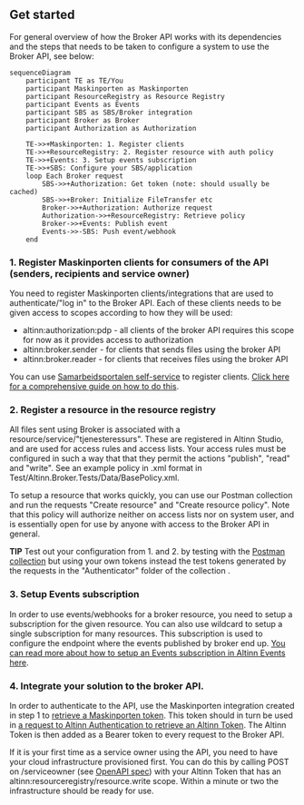 ## Get started

For general overview of how the Broker API works with its dependencies and the steps that needs to be taken to configure a system to use the Broker API, see below:

```mermaid
sequenceDiagram
    participant TE as TE/You
    participant Maskinporten as Maskinporten
    participant ResourceRegistry as Resource Registry
    participant Events as Events
    participant SBS as SBS/Broker integration
    participant Broker as Broker
    participant Authorization as Authorization

    TE->>+Maskinporten: 1. Register clients
    TE->>+ResourceRegistry: 2. Register resource with auth policy
    TE->>+Events: 3. Setup events subscription
    TE->>+SBS: Configure your SBS/application
    loop Each Broker request
        SBS->>+Authorization: Get token (note: should usually be cached)
        SBS->>+Broker: Initialize FileTransfer etc
        Broker->>+Authorization: Authorize request
        Authorization->>+ResourceRegistry: Retrieve policy
        Broker->>+Events: Publish event
        Events->>-SBS: Push event/webhook
    end
```

### 1. Register Maskinporten clients for consumers of the API (senders, recipients and service owner)

You need to register Maskinporten clients/integrations that are used to authenticate/"log in" to the Broker API. Each of these clients needs to be given access to scopes according to how they will be used:

* altinn:authorization:pdp - all clients of the broker API requires this scope for now as it provides access to authorization
* altinn:broker.sender - for clients that sends files using the broker API
* altinn:broker.reader - for clients that receives files using the broker API

You can use [Samarbeidsportalen self-service](https://sjolvbetjening.test.samarbeid.digdir.no/) to register clients. [Click here for a comprehensive guide on how to do this](https://docs.digdir.no/docs/Maskinporten/maskinporten_sjolvbetjening_web#selvbetjening-som-api-konsument).

### 2. Register a resource in the resource registry

All files sent using Broker is associated with a resource/service/"tjenesteressurs". These are registered in Altinn Studio, and are used for access rules and access lists.
Your access rules must be configured in such a way that that they permit the actions "publish", "read" and "write". See an example policy in .xml format in Test/Altinn.Broker.Tests/Data/BasePolicy.xml.

To setup a resource that works quickly, you can use our Postman collection and run the requests "Create resource" and "Create resource policy". Note that this policy will authorize neither on access lists nor on system user, and is essentially open for use by anyone with access to the Broker API in general.

**TIP**
Test out your configuration from 1. and 2. by testing with the [Postman collection](../README.md#postman) but using your own tokens instead the test tokens generated by the requests in the "Authenticator" folder of the collection .

### 3. Setup Events subscription

In order to use events/webhooks for a broker resource, you need to setup a subscription for the given resource. You can also use wildcard to setup a single subscription for many resources. This subscription is used to configure the endpoint where the events published by broker end up. [You can read more about how to setup an Events subscription in Altinn Events here](TODO).

### 4. Integrate your solution to the broker API.

In order to authenticate to the API, use the Maskinporten integration created in step 1 to [retrieve a Maskinporten token](TODO). This token should in turn be used in [a request to Altinn Authentication to retrieve an Altinn Token](TODO). The Altinn Token is then added as a Bearer token to every request to the Broker API.

If it is your first time as a service owner using the API, you need to have your cloud infrastructure provisioned first. You can do this by calling POST on /serviceowner (see [OpenAPI spec](../altinn-broker-v1.json)) with your Altinn Token that has an altinn:resourceregistry/resource.write scope. Within a minute or two the infrastructure should be ready for use.
